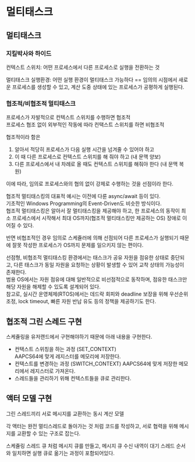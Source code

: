 # 멀티태스크

## 멀티태스크

### 지킬박사와 하이드

컨텍스트 스위치: 어떤 프로세스에서 다른 프로세스로 실행을 전환하는 것

멀티태스크 실행환경: 어떤 실행 환경이 멀티태스크 가능하다 == 임의의 시점에서 새로운 프로세스를 생성할 수 있고, 계산 도중 상태에 있는 프로세스가 공평하게 실행된다.

### 협조적/비협조적 멀티태스크

프로세스가 자발적으로 컨텍스트 스위치를 수행하면 협조적  
프로세스 협조 없이 외부적인 작동에 따라 컨택스트 스위치를 하면 비협조적

협조적이라 함은

1. 알아서 적당히 프로세스가 다음 실행 시간을 넘겨줄 수 있어야 하고
2. 이 때 다른 프로세스로 컨텍스트 스위치를 해 줘야 하고 (내 문맥 양보)
3. 다른 프로세스에서 내 차례로 올 때도 컨텍스트 스위치를 해줘야 한다 (내 문맥 복원)

이에 따라, 임의로 프로세스와의 협의 없이 강제로 수행하는 것을 선점이라 한다.

협조적 멀티태스킹의 대표적 예시는 이전에 다룬 async/await 등이 있다.  
기초적인 Windows Programming의 Event-Driven도 비슷한 방식이다.  
협조적 멀티태스킹은 알아서 잘 멀티태스킹을 제공해야 하고, 한 프로세스의 동작이 최소 프로세스에서 시작해서 최대 OS까지(협조적 멀티태스킹만 제공하는 OS) 장애로 이어질 수 있다.

반면 비협조적인 경우 임의로 스케쥴러에 의해 선점되어 다른 프로세스가 실행되기 때문에 잘못 작성한 프로세스가 OS까지 문제를 일으키지 않는 편이다.

선점형, 비협조적 멀티태스킹 환경에서는 태스크가 공유 자원을 점유한 상태로 중단되고, 다른 태스크가 동일 자원을 요청하는 상황이 발생할 수 있어 교착 상태의 가능성이 존재한다.  
범용 OS에서는 자원 점유에 대해 일반적으로 비선점적으로 동작하며, 점유한 태스크만 해당 자원을 해제할 수 있도록 설계되어 있다.  
참고로, 실시간 운영체제(RTOS)에서는 데드락 회피와 deadline 보장을 위해 우선순위 조정, lock timeout, 빠른 자원 반납 유도 등의 정책을 제공하기도 한다.

## 협조적 그린 스레드 구현

스케쥴링을 유저랜드에서 구현해야하기 때문에 아래 내용을 구현한다.

* 컨택스트 스위칭을 하는 과정 (SET_CONTEXT)  
  AAPCS64에 맞게 레지스터를 메모리에 저장한다.
* 컨택스트를 변경하는 과정 (SWITCH_CONTEXT)
  AAPCS64에 맞게 저장한 메모리에서 레지스터로 가져온다.
* 스레드들을 관리하기 위해 컨텍스트들을 큐로 관리한다.

## 액터 모델 구현

그린 스레드끼리 서로 메시지를 교환하는 동시 계산 모델

각 액터는 완전 멀티스레드로 돌아가는 것 처럼 코드를 작성하고, 서로 협력을 위해 메시지를 교환할 수 있는 구조로 잡는다.

스케쥴링 스레드 큐 처럼 메시지 큐를 만들고, 메시지 큐 수신 내역이 대기 스레드 순서와 일치하면 실행 큐로 옮기는 과정이 포함되어있다.